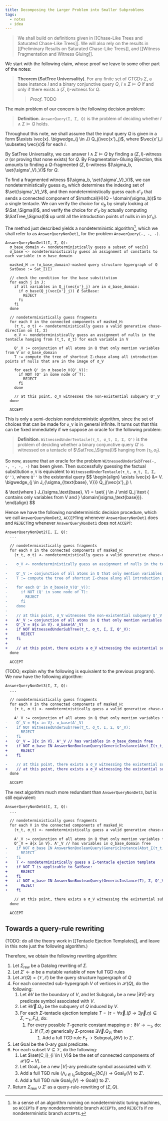 ```yaml
---
title: Decomposing the Larger Problem into Smaller Subproblems
tags:
  - notes
  - idea
---
```


> We shall build on definitions given in [[Chase-Like Trees and Saturated Chase-Like Trees]]. We will also rely on the results in [[Preliminary Results on Saturated Chase-Like Trees]], and [[Witness Fragmentation and Witness Gluing]].

We start with the following claim, whose proof we leave to some other part of the notes:

> **Theorem (SatTree Universality)**. For any finite set of GTGDs $\Sigma$, a base instance $I$ and a binary conjunctive query $Q$, $I \wedge \Sigma \models Q$ if and only if there exists a $(\Sigma, I)$-witness for $Q$.
> 
> > *Proof*. TODO

The main problem of our concern is the following decision problem:

> **Definition**. `AnswerQuery(I, Σ, Q)` is the problem of deciding whether $I \wedge \Sigma \models Q$ holds.

Throughout this note, we shall assume that the input query $Q$ is given in a form $\exists \vec{x}. \bigwedge_{j \in J} Q_j(\vec{x'}_j)$, where $\vec{x'}_i \subseteq \vec{x}$ for each $i$.

By SatTree Universality, we can answer $I \wedge \Sigma \models Q$ by finding a $(\Sigma, I)$-witness $\sigma$ (or proving that none exists) for $Q$. By Fragmentation-Gluing Bijection, this amounts to finding a $Q$-fragmented $(\Sigma, I)$-witness $(\sigma_b, \set{\sigma'_V}_V)$ for $Q$.

To find a fragmented witness $(\sigma_b, \set{\sigma'_V}_V)$, we can nondeterministically guess $\sigma_b$ which determines the indexing set of $\set{\sigma'_V}_V$, and then nondeterministically guess each $\sigma'_V$ that sends a connected component of $\mathcal{H}(Q - \domain(\sigma_b))$ to a single tentacle. We can verify the choice for $\sigma_b$ by simply looking at $\Sat_\Sigma(I)$, and verify the choice for $\sigma'_V$ by actually computing $\SatTree_\Sigma(I)$ up until all the introduction points of nulls in $\operatorname{im}(\sigma'_V)$.

The method just described yields a nondeterministic algorithm[^1], which we shall refer to as `AnswerQueryNonDet1`, for the problem `AnswerQuery(-, -, -)`.

```
AnswerQueryNonDet1(I, Σ, Q):
  σ_base_domain <- nondeterministically guess a subset of vec{x}
  σ_base <- nondeterministically guess an assignment of constants to each variable in σ_base_domain

  masked_H := (σ_base_domain)-masked query structure hypergraph of Q
  SatBase := Sat_Σ(I)

  // check the condition for the base substitution
  for each j in J:
    if all variables in Q_j(vec{x'}_j) are in σ_base_domain:
      if σ_base(Q_j(vec{x'}_j)) ∉ SatBase:
        REJECT
      fi
    fi
  done

  // nondeterministically guess fragments
  for each V in the connected components of masked_H:
    (τ_t, σ_t) <- nondeterministically guess a valid generative chase-direction on (I, Σ)
    σ_V <- nondeterministically guess an assignment of nulls in the tentacle hanging from (τ_t, σ_t) for each variable in V

    Q'_V := conjunction of all atoms in Q that only mention variables from V or σ_base_domain
    T := compute the tree of shortcut Σ-chase along all introduction points of nulls that are in the image of σ_V

    for each Q' in σ_base(σ_V(Q'_V)):
      if NOT (Q' in some node of T):
        REJECT
      fi
    done

	// at this point, σ_V witnesses the non-existential subquery Q'_V
  done

  ACCEPT
```

This is only a semi-decision nondeterministic algorithm, since the set of choices that can be made for `σ_V` is in general infinite. It turns out that this can be fixed immediately if we suppose an oracle for the following problem:

> **Definition**. `WitnessedUnderTentacle(τ_t, σ_t, I, Σ, Q')` is the problem of deciding whether a binary conjunctive query $Q'$ is witnessed on a tentacle of $\SatTree_\Sigma(I)$ hanging from $(\tau_t, \sigma_t)$.

So now, assume that an oracle for the problem `WitnessedUnderSubTree(-, -, -, -, -)` has been given. Then successfully guessing the factual substitution `σ_V` is equivalent to `WitnessedUnderTentacle(τ_t, σ_t, I, Σ, Q'')`, where `Q''` is the existential query  $$
\begin{align}
\exists \vec{x} &= V. \bigwedge_{j \in J_{\sigma_{\text{base}, V}}} Q_j(\vec{x'}_j) \\

& \text{where } J_{\sigma_\text{base}, V} = \set{ j \in J \mid Q_j \text { contains only variables from V and }  \domain(\sigma_\text{base})}.
\end{align}
$$

Hence we have the following nondeterministic decision procedure, which we call `AnswerQueryNonDet2`, `ACCEPT`ing whenever `AnswerQueryNonDet1` does and `REJECT`ing whenever `AnswerQueryNonDet1` does not `ACCEPT`:

```diff
AnswerQueryNonDet2(I, Σ, Q):
  ...

  // nondeterministically guess fragments
  for each V in the connected components of masked_H:
    (τ_t, σ_t) <- nondeterministically guess a valid generative chase-direction on (I, Σ)

-    σ_V <- nondeterministically guess an assignment of nulls in the tentacle hanging from (τ_t, σ_t) for each variable in V
-
-    Q'_V := conjunction of all atoms in Q that only mention variables from V or σ_base_domain
-    T := compute the tree of shortcut Σ-chase along all introduction points of nulls that are in the image of σ_V
-
-    for each Q' in σ_base(σ_V(Q'_V)):
-      if NOT (Q' in some node of T):
-        REJECT
-      fi
-    done
-
-	 // at this point, σ_V witnesses the non-existential subquery Q'_V
+    A'_V := conjunction of all atoms in Q that only mention variables from V or σ_base_domain, with all variables in σ_base_domain substituted using σ_base
+    Q'_V = ∃{x in V}. σ_base(A'_V)
+    if NOT WitnessedUnderSubTree(τ_t, σ_t, I, Σ, Q'_V):
+      REJECT
+    fi
+
+    // at this point, there exists a σ_V witnessing the existential subquery Q'_V
  done

  ACCEPT
```

(TODO; explain why the following is equivalent to the previous program). We now have the following algorithm:

```diff
AnswerQueryNonDet3(I, Σ, Q):
  ...

  // nondeterministically guess fragments
  for each V in the connected components of masked_H:
    (τ_t, σ_t) <- nondeterministically guess a valid generative chase-direction on (I, Σ)

    A'_V := conjunction of all atoms in Q that only mention variables from V or σ_base_domain, with all variables in σ_base_domain substituted using σ_base
-    Q'_V = ∃{x in V}. σ_base(A'_V)
-    if NOT WitnessedUnderSubTree(τ_t, σ_t, I, Σ, Q'_V):
-      REJECT
-    fi
+    Q'_V = ∃{x in V}. A'_V // has variables in σ_base_domain free
+    if NOT σ_base IN AnswerNonBooleanQuery(GenericInstance(Abst_Σ(τ_t, σ_t; I)), Σ, Q'_V):
+      REJECT
+    fi

-    // at this point, there exists a σ_V witnessing the existential subquery Q'_V
+    // at this point, there exists a σ_V witnessing the existential subquery σ_base_domain(Q'_V)
  done

  ACCEPT
```

The next algorithm much more redundant than `AnswerQueryNonDet3`, but is still equivalent:

```diff
AnswerQueryNonDet4(I, Σ, Q):
  ...

  // nondeterministically guess fragments
  for each V in the connected components of masked_H:
    (τ_t, σ_t) <- nondeterministically guess a valid generative chase-direction on (I, Σ)

    A'_V := conjunction of all atoms in Q that only mention variables from V or σ_base_domain, with all variables in σ_base_domain substituted using σ_base
    Q'_V = ∃{x in V}. A'_V // has variables in σ_base_domain free
-    if NOT σ_base IN AnswerNonBooleanQuery(GenericInstance(Abst_Σ(τ_t, σ_t; I)), Σ, Q'_V):
-      REJECT
-    fi
+    T <- nondeterministically guess a Σ-tentacle ejection template
+    if NOT T is applicable to SatBase:
+      REJECT
+    fi
+    if NOT σ_base IN AnswerNonBooleanQuery(GenericInstance(T), Σ, Q'_V):
+      REJECT
+    fi

    // at this point, there exists a σ_V witnessing the existential subquery Q'_V
  done

  ACCEPT
```

## Towards a query-rule rewriting

(TODO: do all the theory work in [[Tentacle Ejection Templates]], and leave in this note just the following algorithm.)

Therefore, we obtain the following rewriting algorithm:

 1. Let $\Sigma_\mathrm{rew}$ be a Datalog rewriting of $\Sigma$.
 2. Let $\Sigma' \leftarrow \emptyset$ be a mutable variable of new full TGD rules
 3. Let $\mathcal{H}(Q) = (\mathcal{V}, \mathcal{E})$ be the query structure hypergraph of $Q$
 4. For each connected sub-hypergraph $V$ of vertices in $\mathcal{H}(Q)$, do the following:
	 1. Let $\partial V$ be the boundary of $V$, and let $\mathrm{Subgoal_V}$ be a new $|\partial V|$-ary predicate symbol associated with $V$.
	 2. Let $\exists \vec{V}. Q_V$ be the subquery of $Q$ induced by $V$.
	 3. For each $\Sigma$-tentacle ejection template $T = (\tau = \forall \vec{x}. (\beta \rightarrow \exists \vec{y}. \eta) \in \Sigma, \sim_\tau, F_\tau)$, do:
		 1. For every possible $T$-generic constant mapping $\sigma: \partial V \rightarrow {\sim}_\tau$, do:
			 1. If $(T, \sigma)$ generically $\Sigma$-proves $\exists \vec{V}. Q_V$, then
				 1. Add a full TGD rule $F_\tau \rightarrow \mathrm{Subgoal}_V(\partial V)$ to $\Sigma'$.
 5. Let $\mathrm{Goal}$ be the 0-ary goal predicate. 
 6. For each subset $V \subseteq \mathcal{V}$, do the following:
	 1. Let $\set{C_i}_{i \in I_V}$ be the set of connected components of $\mathcal{H}(Q-V)$.
	 2. Let $\mathrm{Goal}_V$ be a new $|V|$-ary predicate symbol associated with $V$.
	 3. Add a full TGD rule $(\bigwedge_{i \in I_V} \mathrm{Subgoal}_{C_i}(\partial C_i)) \rightarrow \mathrm{Goal_V}(V)$ to $\Sigma'$.
	 4. Add a full TGD rule $\mathrm{Goal_V}(V) \rightarrow \mathrm{Goal}()$ to $\Sigma'$.
 7. Return $\Sigma_\mathrm{rew} \cup \Sigma'$ as a query-rule-rewriting of $(\Sigma, Q)$.

[^1]: In a sense of an algorithm running on nondeterministic turing machines, so `ACCEPT`s if *any* nondeterministic branch `ACCEPT`s, and `REJECT`s if *no* nondeterministic branch `ACCEPT`s.